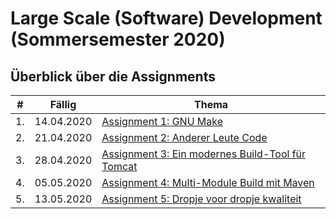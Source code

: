 # Large Scale (Software) Development (Sommersemester 2020)

## Überblick über die Assignments
| # | Fällig | Thema |
|---|--------|-------|
| 1. | 14.04.2020 | [Assignment 1: GNU Make](01_gnumake/readme.md) |
| 2. | 21.04.2020 | [Assignment 2: Anderer Leute Code](02_tomcat/readme.md) |
| 3. | 28.04.2020 | [Assignment 3: Ein modernes Build-Tool für Tomcat](03_maven/readme.md) |
| 4. | 05.05.2020 | [Assignment 4: Multi-Module Build mit Maven](04_multimodule/readme.md) |
| 5. | 13.05.2020 | [Assignment 5: Dropje voor dropje kwaliteit](05_tests/readme.md) |

